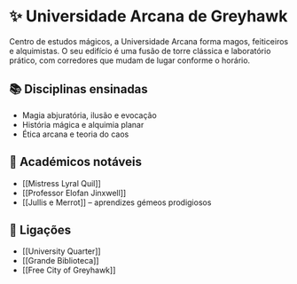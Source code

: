 # ✨ Universidade Arcana de Greyhawk

Centro de estudos mágicos, a Universidade Arcana forma magos, feiticeiros e alquimistas. O seu edifício é uma fusão de torre clássica e laboratório prático, com corredores que mudam de lugar conforme o horário.

## 📚 Disciplinas ensinadas

- Magia abjuratória, ilusão e evocação
- História mágica e alquimia planar
- Ética arcana e teoria do caos

## 👥 Académicos notáveis

- [[Mistress Lyral Quil]]
- [[Professor Elofan Jinxwell]]
- [[Jullis e Merrot]] – aprendizes gémeos prodigiosos

## 📎 Ligações

- [[University Quarter]]
- [[Grande Biblioteca]]
- [[Free City of Greyhawk]]

